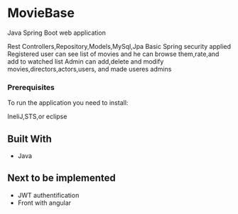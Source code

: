 # MovieBase

Java Spring Boot web application 

Rest Controllers,Repository,Models,MySql,Jpa
Basic Spring security applied
Registered user can see list of movies and he can browse them,rate,and add to watched list 
Admin can add,delete and modify movies,directors,actors,users, and made useres admins


### Prerequisites

To run the application you need to install:

IneliJ,STS,or eclipse





## Built With

* Java

## Next to be implemented
* JWT authentification
* Front with angular
